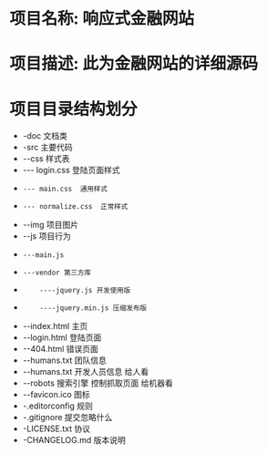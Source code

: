 # 项目名称: 响应式金融网站
# 项目描述: 此为金融网站的详细源码
# 项目目录结构划分
* -doc 文档类
* -src 主要代码
*   --css 样式表
*    --- login.css 登陆页面样式
*     --- main.css  通用样式
*     --- normalize.css  正常样式
*   --img 项目图片
*   --js  项目行为
*     ---main.js 
*     ---vendor 第三方库
*         ----jquery.js 开发使用版
*         ----jquery.min.js 压缩发布版
*   --index.html 主页
*   --login.html 登陆页面
*   --404.html   错误页面
*   --humans.txt 团队信息
*   --humans.txt 开发人员信息 给人看
*   --robots     搜索引擎 控制抓取页面  给机器看
*   --favicon.ico 图标
* -.editorconfig  规则
* -.gitignore 提交忽略什么
* -LICENSE.txt 协议
* -CHANGELOG.md 版本说明

